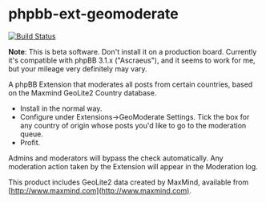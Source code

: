 # phpbb-ext-geomoderate

[![Build Status](https://travis-ci.org/gothick/phpbb-ext-geomoderate.svg?branch=master)](https://travis-ci.org/gothick/phpbb-ext-geomoderate)

**Note**: This is beta software. Don't install it on a production board. Currently it's compatible with phpBB 3.1.x ("Ascraeus"), and it seems to work for me, but your mileage very definitely may vary.

A phpBB Extension that moderates all posts from certain countries, based on the Maxmind GeoLite2 Country database.

* Install in the normal way.
* Configure under Extensions->GeoModerate Settings. Tick the box for any country of origin whose posts you'd like to go to the moderation queue.
* Profit.

Admins and moderators will bypass the check automatically. Any moderation action taken by the Extension will appear in the Moderation log.

This product includes GeoLite2 data created by MaxMind, available from [http://www.maxmind.com](http://www.maxmind.com).
